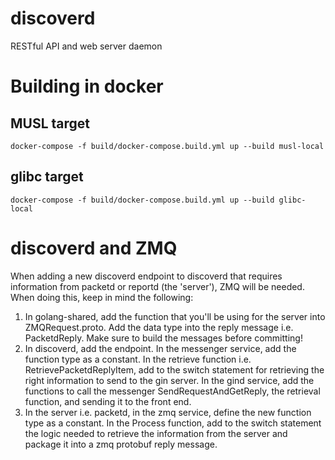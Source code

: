 # discoverd
RESTful API and web server daemon

Building in docker
==================

MUSL target
-----------

```
docker-compose -f build/docker-compose.build.yml up --build musl-local
```

glibc target
-----------

```
docker-compose -f build/docker-compose.build.yml up --build glibc-local
```

discoverd and ZMQ
=============

When adding a new discoverd endpoint to discoverd that requires information from packetd or reportd (the 'server'), ZMQ will be needed. 
When doing this, keep in mind the following: 

1. In golang-shared, add the function that you'll be using for the server into ZMQRequest.proto. Add the data type into the reply message i.e. PacketdReply. Make sure to build the messages before committing! 
2. In discoverd, add the endpoint. In the messenger service, add the function type as a constant. In the retrieve function i.e. RetrievePacketdReplyItem, add to the switch statement for retrieving the right information to send to the gin server. In the gind service, add the functions to call the messenger SendRequestAndGetReply, the retrieval function, and sending it to the front end. 
3. In the server i.e. packetd, in the zmq service, define the new function type as a constant. In the Process function, add to the switch statement the logic needed to retrieve the information from the server and package it into a zmq protobuf reply message. 
